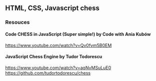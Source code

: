 ## HTML, CSS, Javascript chess

### Resouces
#### Code CHESS in JavaScript (Super simple!) by Code with Ania Kubów
https://www.youtube.com/watch?v=Qv0fvm5B0EM

#### JavaScript Chess Engine by Tudor Todorescu
https://www.youtube.com/watch?v=aqNvMSuLuE0
https://github.com/tudortodorescu/chess